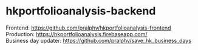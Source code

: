 # hkportfolioanalysis-backend

Frontend: https://github.com/pralphv/hkportfolioanalysis-frontend <br/>
Production: https://hkportfolioanalysis.firebaseapp.com/ <br/>
Business day updater: https://github.com/pralphv/save_hk_business_days
